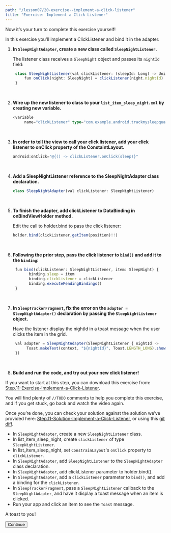 ```yaml
---
path: "/lesson07/20-exercise--implement-a-click-listener"
title: "Exercise: Implement a Click Listener"
---
```


<youtube id="g8GDLOMt600"></youtube>

<p>Now it’s your turn to complete this exercise yourself!</p>
<p>In this exercise you'll implement a ClickListener and bind it in the adapter.</p>
<ol>
<li><p><strong>In <code>SleepNightAdapter</code>, create a new class called <code>SleepNightListener</code>.</strong></p>
<p>The listener class receives a <code>SleepNight</code> object and passes its <code>nightId</code> field:</p>

```ts
 class SleepNightListener(val clickListener: (sleepId: Long) -> Unit) {
     fun onClick(night: SleepNight) = clickListener(night.nightId)
 }
```

<p><br></p>
</li>
<li><p><strong>Wire up the new listener to class to your <code>list_item_sleep_night.xml</code> by creating new variable.</strong></p>

```ts
<variable
     name="clickListener" type="com.example.android.trackmysleepquality.sleeptracker.SleepNightListener"/>
```

<p><br></p>
</li>
<li><p><strong>In order to tell the view to call your click listener, add your click listener to onClick property of the ConstaintLayout.</strong></p>

```ts
android:onClick="@{() -> clickListener.onClick(sleep)}"
```

<p><br></p>
</li>
<li><p><strong>Add a SleepNightListener reference to the SleepNightAdapter class declaration.</strong></p>

```ts
class SleepNightAdapter(val clickListener: SleepNightListener)
```

<p><br></p>
</li>
<li><p><strong>To finish the adapter, add clickListener to DataBinding in onBindViewHolder method.</strong></p>
<p>Edit the call to holder.bind to pass the click listener:</p>

```ts
holder.bind(clickListener,getItem(position)!!)
```

<p><br></p>
</li>
<li><p><strong>Following the prior step, pass the click listener to <code>bind()</code> and add it to the <code>binding</code>:</strong></p>

```ts
 fun bind(clickListener: SleepNightListener, item: SleepNight) {
       binding.sleep = item
       binding.clickListener = clickListener
       binding.executePendingBindings()
 }
```

<p><br></p>
</li>
<li><p><strong>In <code>SleepTrackerFragment</code>, fix the error on the <code>adapter = SleepNightAdapter()</code> declaration by passing the <code>SleepNightListener</code> object.</strong></p>
<p>Have the listener display the nightId in a toast message when the user clicks the item in the grid.</p>

```ts
 val adapter = SleepNightAdapter(SleepNightListener { nightId ->
      Toast.makeText(context, "${nightId}", Toast.LENGTH_LONG).show()
 })
```

<p><br></p>
</li>
<li><p><strong>Build and run the code, and try out your new click listener!</strong> </p>
</li>
</ol>
<p>If you want to start at this step, you can download this exercise from: <a target="_blank" href="https://github.com/udacity/andfun-kotlin-sleep-tracker-with-recyclerview/archive/Step.11-Exercise-Implement-a-Click-Listener.zip">Step.11-Exercise-Implement-a-Click-Listener</a>.</p>
<p>You will find plenty of <code>//TODO</code> comments to help you complete this exercise, and if you get stuck, go back and watch the video again.</p>
<p>Once you’re done, you can check your solution against the solution we’ve provided here: <a target="_blank" href="https://github.com/udacity/andfun-kotlin-sleep-tracker-with-recyclerview/tree/Step.11-Exercise-Implement-a-Click-Listener">Step.11-Solution-Implement-a-Click-Listener</a>, or using this  <a target="_blank" href="https://github.com/udacity/andfun-kotlin-sleep-tracker-with-recyclerview/compare/Step.11-Exercise-Implement-a-Click-Listener...Step.11-Solution-Implement-a-Click-Listener">git diff</a>.</p>

<text-box variant='learningObjectives' name='Complete the steps below to implement a ClickListener and bind it in the adapter.'>

- In <code>SleepNightAdapter</code>, create a new <code>SleepNightListener</code> class.
- In list_item_sleep_night, create <variable> <code>clickListener</code> of type <code>SleepNightListener</code>.</variable>
- In list_item_sleep_night, set <code>ConstrainLayout</code>'s <code>onClick</code> property to <code>clickListener</code>.
- In <code>SleepNightAdapter</code>, add <code>SleepNightListener</code> to the <code>SleepNightAdapter</code> class declaration.
- In <code>SleepNightAdapter</code>, add clickListener parameter to holder.bind().
- In <code>SleepNightAdapter</code>,  add a <code>clickListener</code> parameter to <code>bind()</code>,  and add a binding for the <code>clickListener</code>.
- In <code>SleepTrackerFragment</code>, pass a <code>SleepNightListener</code> callback to the <code>SleepNightAdapter</code>, and have it  display a toast message when an item is clicked.
- Run your app and click an item to see the <code>Toast</code> message.

</text-box>

<p>A toast to you!</p>
<button>Continue</button>
